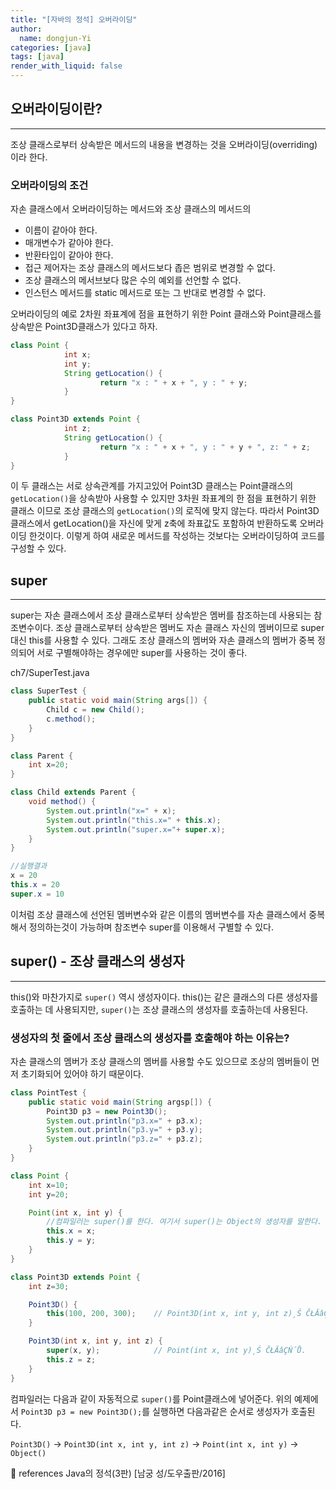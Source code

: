 ```yaml
---
title: "[자바의 정석] 오버라이딩"
author:
  name: dongjun-Yi
categories: [java]
tags: [java]
render_with_liquid: false
---
```

## 오버라이딩이란?

---

조상 클래스로부터 상속받은 메서드의 내용을 변경하는 것을 오버라이딩(overriding)이라 한다.

### 오버라이딩의 조건

자손 클래스에서 오버라이딩하는 메서드와 조상 클래스의 메서드의 

- 이름이 같아야 한다.
- 매개변수가 같아야 한다.
- 반환타입이 같아야 한다.
- 접근 제어자는 조상 클래스의 메서드보다 좁은 범위로 변경할 수 없다.
- 조상 클래스의 메서브보다 많은 수의 예외를 선언할 수 없다.
- 인스턴스 메서드를 static 메서드로 또는 그 반대로 변경할 수 없다.

오버라이딩의 예로 2차원 좌표계에 점을 표현하기 위한 Point 클래스와 Point클래스를 상속받은 Point3D클래스가 있다고 하자.

```java
class Point {
			int x;
			int y;
			String getLocation() {
					return "x : " + x + ", y : " + y;
			}
}

class Point3D extends Point {
			int z;
			String getLocation() {
					return "x : " + x + ", y : " + y + ", z: " + z;
			}
}
```

이 두 클래스는 서로 상속관계를 가지고있어 Point3D 클래스는 Point클래스의 `getLocation()`을 상속받아 사용할 수 있지만 3차원 좌표계의 한 점을 표현하기 위한 클래스 이므로 조상 클래스의 `getLocation()`의 로직에 맞지 않는다.
따라서 Point3D클래스에서 getLocation()을 자신에 맞게 z축에 좌표값도 포함하여 반환하도록 오버라이딩 한것이다. 이렇게 하여 새로운 메서드를 작성하는 것보다는 오버라이딩하여 코드를 구성할 수 있다.

## super

---

super는 자손 클래스에서 조상 클래스로부터 상속받은 멤버를 참조하는데 사용되는 참조변수이다.
조상 클래스로부터 상속받은 멤버도 자손 클래스 자신의 멤버이므로 super 대신 this를 사용할 수 있다. 그래도 조상 클래스의 멤버와 자손 클래스의 멤버가 중복 정의되어 서로 구별해야하는 경우에만 super를 사용하는 것이 좋다.

ch7/SuperTest.java

```java
class SuperTest {
	public static void main(String args[]) {
		Child c = new Child();
		c.method();
	}
}

class Parent {
	int x=20;
}

class Child extends Parent {
	void method() {
		System.out.println("x=" + x);
		System.out.println("this.x=" + this.x);
		System.out.println("super.x="+ super.x);
	}
}
```

```java
//실행결과
x = 20
this.x = 20
super.x = 10
```

이처럼 조상 클래스에 선언된 멤버변수와 같은 이름의 멤버변수를 자손 클래스에서 중복해서 정의하는것이 가능하며 참조변수 super를 이용해서 구별할 수 있다.

## super() - 조상 클래스의 생성자

---

this()와 마찬가지로 `super()` 역시 생성자이다. this()는 같은 클래스의 다른 생성자를 호출하는 데 사용되지만, `super()`는 조상 클래스의 생성자를 호출하는데 사용된다.

### 생성자의 첫 줄에서 조상 클래스의 생성자를 호출해야 하는 이유는?

자손 클래스의 멤버가 조상 클래스의 멤버를 사용할 수도 있으므로 조상의 멤버들이 먼저 초기화되어 있어야 하기 때문이다.

```java
class PointTest {
	public static void main(String argsp[]) {
		Point3D p3 = new Point3D();
		System.out.println("p3.x=" + p3.x);
		System.out.println("p3.y=" + p3.y);
		System.out.println("p3.z=" + p3.z);
	}
}

class Point {
	int x=10;	
	int y=20;

	Point(int x, int y) {
		//컴파일러는 super()를 한다. 여기서 super()는 Object의 생성자를 말한다. 
		this.x = x;
		this.y = y;
	}
}

class Point3D extends Point {
	int z=30;

	Point3D() {
		this(100, 200, 300);	// Point3D(int x, int y, int z)¸Ś ČŁĂâÇŃ´Ů.
	}

	Point3D(int x, int y, int z) {
		super(x, y);			// Point(int x, int y)¸Ś ČŁĂâÇŃ´Ů.
		this.z = z;
	}
}
```

컴파일러는 다음과 같이 자동적으로 `super()`를 Point클래스에 넣어준다.
위의 예제에서 `Point3D p3 = new Point3D();`를 실행하면 다음과같은 순서로 생성자가 호출된다.

`Point3D()` → `Point3D(int x, int y, int z)` → `Point(int x, int y)` → `Object()`

<aside>
📖 references Java의 정석(3판) [남궁 성/도우출판/2016]

</aside>